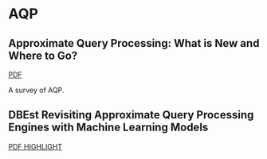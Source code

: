 # AQP

## Approximate Query Processing: What is New and Where to Go?

[PDF](./Approximate%20Query%20Processing%20What%20is%20New%20and%20Where%20to%20Go.pdf)

A survey of AQP.

## DBEst Revisiting Approximate Query Processing Engines with Machine Learning Models

[PDF HIGHLIGHT](./DBEst%20Revisiting%20Approximate%20Query%20Processing%20Engines%20with%20Machine%20Learning%20Models.pdf)
